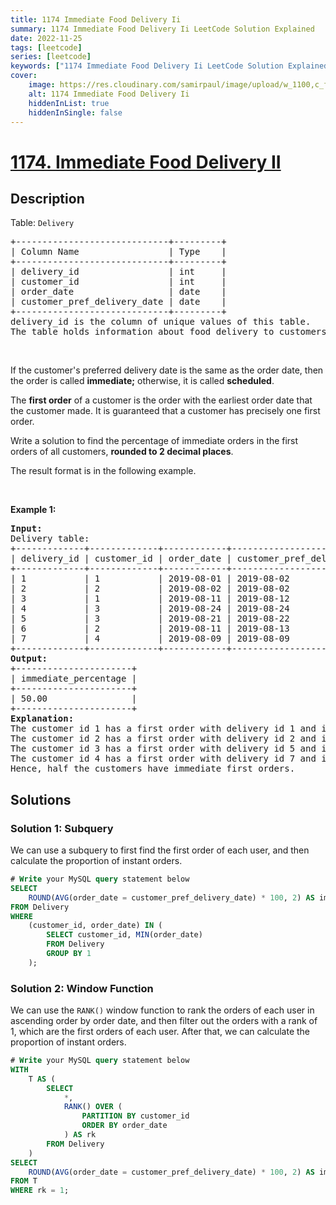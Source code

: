 ```yaml
---
title: 1174 Immediate Food Delivery Ii
summary: 1174 Immediate Food Delivery Ii LeetCode Solution Explained
date: 2022-11-25
tags: [leetcode]
series: [leetcode]
keywords: ["1174 Immediate Food Delivery Ii LeetCode Solution Explained in all languages", "1174 Immediate Food Delivery Ii", "LeetCode", "leetcode solution in Python3 C++ Java Go PHP Ruby Swift TypeScript Rust C# JavaScript C", "GeeksforGeeks", "InterviewBit", "Coding Ninjas", "HackerRank", "HackerEarth", "CodeChef", "TopCoder", "AlgoExpert", "freeCodeCamp", "Codeforces", "GitHub", "AtCoder", "Samir Paul"]
cover:
    image: https://res.cloudinary.com/samirpaul/image/upload/w_1100,c_fit,co_rgb:FFFFFF,l_text:Arial_75_bold:1174 Immediate Food Delivery Ii - Solution Explained/problem-solving.webp
    alt: 1174 Immediate Food Delivery Ii
    hiddenInList: true
    hiddenInSingle: false
---
```



# [1174. Immediate Food Delivery II](https://leetcode.com/problems/immediate-food-delivery-ii)


## Description

<p>Table: <code>Delivery</code></p>

<pre>
+-----------------------------+---------+
| Column Name                 | Type    |
+-----------------------------+---------+
| delivery_id                 | int     |
| customer_id                 | int     |
| order_date                  | date    |
| customer_pref_delivery_date | date    |
+-----------------------------+---------+
delivery_id is the column of unique values of this table.
The table holds information about food delivery to customers that make orders at some date and specify a preferred delivery date (on the same order date or after it).
</pre>

<p>&nbsp;</p>

<p>If the customer&#39;s preferred delivery date is the same as the order date, then the order is called <strong>immediate;</strong> otherwise, it is called <strong>scheduled</strong>.</p>

<p>The <strong>first order</strong> of a customer is the order with the earliest order date that the customer made. It is guaranteed that a customer has precisely one first order.</p>

<p>Write a solution to find the percentage of immediate orders in the first orders of all customers, <strong>rounded to 2 decimal places</strong>.</p>

<p>The&nbsp;result format is in the following example.</p>

<p>&nbsp;</p>
<p><strong class="example">Example 1:</strong></p>

<pre>
<strong>Input:</strong> 
Delivery table:
+-------------+-------------+------------+-----------------------------+
| delivery_id | customer_id | order_date | customer_pref_delivery_date |
+-------------+-------------+------------+-----------------------------+
| 1           | 1           | 2019-08-01 | 2019-08-02                  |
| 2           | 2           | 2019-08-02 | 2019-08-02                  |
| 3           | 1           | 2019-08-11 | 2019-08-12                  |
| 4           | 3           | 2019-08-24 | 2019-08-24                  |
| 5           | 3           | 2019-08-21 | 2019-08-22                  |
| 6           | 2           | 2019-08-11 | 2019-08-13                  |
| 7           | 4           | 2019-08-09 | 2019-08-09                  |
+-------------+-------------+------------+-----------------------------+
<strong>Output:</strong> 
+----------------------+
| immediate_percentage |
+----------------------+
| 50.00                |
+----------------------+
<strong>Explanation:</strong> 
The customer id 1 has a first order with delivery id 1 and it is scheduled.
The customer id 2 has a first order with delivery id 2 and it is immediate.
The customer id 3 has a first order with delivery id 5 and it is scheduled.
The customer id 4 has a first order with delivery id 7 and it is immediate.
Hence, half the customers have immediate first orders.
</pre>

## Solutions

### Solution 1: Subquery

We can use a subquery to first find the first order of each user, and then calculate the proportion of instant orders.

<!-- tabs:start -->

```sql
# Write your MySQL query statement below
SELECT
    ROUND(AVG(order_date = customer_pref_delivery_date) * 100, 2) AS immediate_percentage
FROM Delivery
WHERE
    (customer_id, order_date) IN (
        SELECT customer_id, MIN(order_date)
        FROM Delivery
        GROUP BY 1
    );
```

<!-- tabs:end -->

### Solution 2: Window Function

We can use the `RANK()` window function to rank the orders of each user in ascending order by order date, and then filter out the orders with a rank of $1$, which are the first orders of each user. After that, we can calculate the proportion of instant orders.

<!-- tabs:start -->

```sql
# Write your MySQL query statement below
WITH
    T AS (
        SELECT
            *,
            RANK() OVER (
                PARTITION BY customer_id
                ORDER BY order_date
            ) AS rk
        FROM Delivery
    )
SELECT
    ROUND(AVG(order_date = customer_pref_delivery_date) * 100, 2) AS immediate_percentage
FROM T
WHERE rk = 1;
```

<!-- tabs:end -->

<!-- end -->
